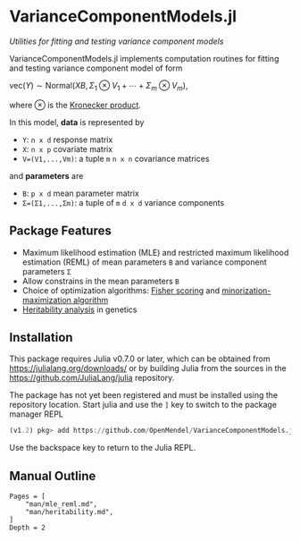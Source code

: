 # VarianceComponentModels.jl

*Utilities for fitting and testing variance component models*

VarianceComponentModels.jl implements computation routines for fitting and testing variance component model of form

$\text{vec}(Y) \sim \text{Normal}(X B, \Sigma_1 \otimes V_1 + \cdots + \Sigma_m \otimes V_m),$

where $\otimes$ is the [Kronecker product](https://en.wikipedia.org/wiki/Kronecker_product).

In this model, **data** is represented by  

* `Y`: `n x d` response matrix  
* `X`: `n x p` covariate matrix  
* `V=(V1,...,Vm)`: a tuple `m` `n x n` covariance matrices  

and **parameters** are  

* `B`: `p x d` mean parameter matrix  
* `Σ=(Σ1,...,Σm)`: a tuple of `m` `d x d` variance components  

## Package Features

- Maximum likelihood estimation (MLE) and restricted maximum likelihood estimation (REML) of mean parameters `B` and variance component parameters `Σ`   
- Allow constrains in the mean parameters `B`  
- Choice of optimization algorithms: [Fisher scoring](https://books.google.com/books?id=QYqeYTftPNwC&lpg=PP1&pg=PA142#v=onepage&q&f=false) and [minorization-maximization algorithm](http://arxiv.org/abs/1509.07426)  
- [Heritability analysis](@ref) in genetics  

## Installation

This package requires Julia v0.7.0 or later, which can be obtained from
https://julialang.org/downloads/ or by building Julia from the sources in the
https://github.com/JuliaLang/julia repository.

The package has not yet been registered and must be installed using the repository location.
Start julia and use the `]` key to switch to the package manager REPL
```julia
(v1.2) pkg> add https://github.com/OpenMendel/VarianceComponentModels.jl.git
```
Use the backspace key to return to the Julia REPL.

## Manual Outline

```@contents
Pages = [
    "man/mle_reml.md",
    "man/heritability.md",
]
Depth = 2
```
